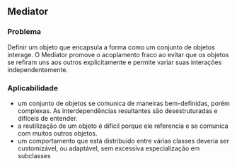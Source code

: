 ## Mediator

### Problema

Definir um objeto que encapsula a forma como um conjunto de objetos interage. O Mediator promove o acoplamento fraco ao evitar que os objetos se refiram uns aos outros explicitamente e permite variar suas interações independentemente.

### Aplicabilidade

- um conjunto de objetos se comunica de maneiras bem-definidas, porém complexas. As interdependências resultantes são desestruturadas e difíceis de entender.
- a reutilização de um objeto é difícil porque ele referencia e se comunica com muitos outros objetos.
- um comportamento que está distribuído entre várias classes deveria ser customizável, ou adaptável, sem excessiva especialização em subclasses
